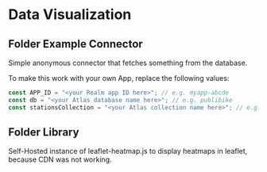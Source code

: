 # Data Visualization

## Folder Example Connector

Simple anonymous connector that fetches something from the database.


To make this work with your own App, replace the following values:

```javascript
const APP_ID = "<your Realm app ID here>"; // e.g. myapp-abcde
const db = "<your Atlas database name here>"; // e.g. publibike
const stationsCollection = "<your Atlas collection name here>"; // e.g. bikes
```

## Folder Library

Self-Hosted instance of leaflet-heatmap.js to display heatmaps in leaflet, because CDN was not working.

